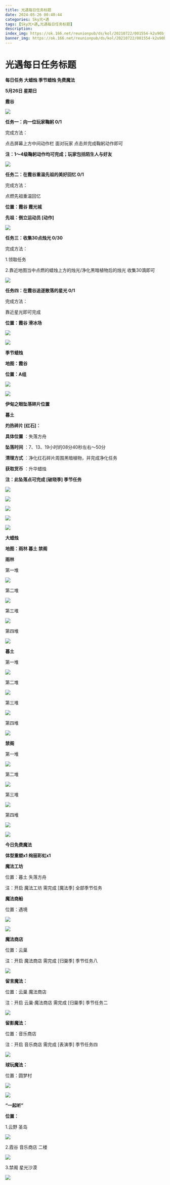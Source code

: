 ```yaml
---
title: 光遇每日任务标题
date: 2024-05-26 00:40:44
categories: Sky光•遇
tags: [Sky光•遇,光遇每日任务标题]
description: 
index_img: https://ok.166.net/reunionpub/ds/kol/20210722/001554-k2u90bj7ay.png?imageView&thumbnail=600x0&type=jpg
banner_img: https://ok.166.net/reunionpub/ds/kol/20210722/001554-k2u90bj7ay.png?imageView&thumbnail=600x0&type=jpg
---
```

# 光遇每日任务标题
**每日任务 大蜡烛 季节蜡烛 免费魔法**

 **5月26日 星期日**

 **霞谷**

![](https://img.166.net/reunionpub/ds/kol_server/20240526/001520-mw8zrd369q.jpg)

 **任务一：向一位玩家鞠躬 0/1**

完成方法：

点击屏幕上方中间动作栏 面对玩家 点击并完成鞠躬动作即可

 **注：1～4级鞠躬动作均可完成；玩家包括陌生人与好友**

![](https://img.166.net/reunionpub/ds/kol_server/20240526/000436-267dw9gi3z.jpg)

 **任务二：在霞谷重温先祖的美好回忆 0/1**

完成方法：

点燃先祖重温回忆

 **位置：霞谷 霞光城**

 **先祖：倒立运动员 [动作]**

![](https://img.166.net/reunionpub/ds/kol_server/20240526/000450-bosy176r9d.jpg)

 **任务三：收集30点烛光 0/30**

完成方法：

1.领取任务

2.靠近地图当中点燃的蜡烛上方的烛光/净化黑暗植物后的烛光 收集30滴即可

![](https://img.166.net/reunionpub/ds/kol_server/20240526/000503-48y3bcrneg.jpeg)

 **任务四：在霞谷追逐散落的星光 0/1**

完成方法：

靠近星光即可完成

 **位置：霞谷 滑冰场**

![](https://img.166.net/reunionpub/ds/kol_server/20240526/000520-0w4gcj5t83.jpeg)

![](https://img.166.net/reunionpub/ds/kol/20240127/072230-kr6zdftygs.png)

 **季节蜡烛**

 **地图：霞谷**

 **位置：A组**

![](https://img.166.net/reunionpub/ds/kol_server/20240525/235519-37iks2lqf0.jpg)

![](https://img.166.net/reunionpub/ds/kol/20240127/072300-y4gsrkwvcm.png)

 **伊甸之眼坠落碎片位置**

 **暮土**

 **灼热碎片 [红石]：**

 **具体位置** ：失落方舟

 **坠落时间** ：7、13、19小时的08分40秒左右～50分

 **清理方式** ：净化红石碎片周围黑暗植物，并完成净化任务

 **获取货币** ：升华蜡烛

 **注：此坠落点可完成  [破晓季] 季节任务**

![](https://img.166.net/reunionpub/ds/kol_server/20240525/235738-7k5io3dt1c.jpeg)

![](https://img.166.net/reunionpub/ds/kol_server/20240525/235746-7slvytrc6u.jpg)

![](https://img.166.net/reunionpub/ds/kol_server/20240525/235754-9ei5khdfys.jpeg)

![](https://img.166.net/reunionpub/ds/kol_server/20240525/235832-s5tukyv94i.jpeg)

![](https://img.166.net/reunionpub/ds/kol/20240127/072300-y4gsrkwvcm.png)

 **大蜡烛**

 **地图：雨林 暮土 禁阁**

 **雨林**

第一堆

![](https://img.166.net/reunionpub/ds/kol_server/20240526/000048-o23bfd4w9c.jpg)

第二堆

![](https://img.166.net/reunionpub/ds/kol_server/20240526/000054-alk5cpet1z.jpg)

第三堆

![](https://img.166.net/reunionpub/ds/kol_server/20240526/000104-a2nre6tzwm.jpg)

第四堆

![](https://img.166.net/reunionpub/ds/kol_server/20240526/000112-8ksvfcy6r9.jpg)

 **暮土**

第一堆

![](https://img.166.net/reunionpub/ds/kol_server/20240526/000126-sc7etg0ypd.jpg)

第二堆

![](https://img.166.net/reunionpub/ds/kol_server/20240526/000132-onl8mvqzk7.jpg)

第三堆

![](https://img.166.net/reunionpub/ds/kol_server/20240526/000139-4r8vtkqn5w.jpg)

第四堆

![](https://img.166.net/reunionpub/ds/kol_server/20240526/000146-aokwiefz21.jpg)

 **禁阁**

第一堆

![](https://img.166.net/reunionpub/ds/kol_server/20240525/235944-0cjwhqru82.jpg)

第二堆

![](https://img.166.net/reunionpub/ds/kol_server/20240525/235952-182ues9hdw.jpg)

第三堆

![](https://img.166.net/reunionpub/ds/kol_server/20240526/000000-8jpoqvrc6f.jpg)

第四堆

![](https://img.166.net/reunionpub/ds/kol_server/20240526/000009-lgdutock0b.jpg)

 **![](https://img.166.net/reunionpub/ds/kol/20231014/004048-gyt2imp830.png)**

 **今日免费魔法**

 **体型重塑x1 绚丽彩虹x1**

 **魔法工坊**

位置：暮土 失落方舟

注：开启 魔法工坊 需完成 [魔法季] 全部季节任务

 **魔法商船**

位置：遇境

 **![](https://img.166.net/reunionpub/ds/kol/20231014/004605-qmuiowanf4.png)**

![](https://img.166.net/reunionpub/ds/kol_server/20240526/000251-z3v40wr9y5.jpg)

 **魔法商店**

位置：云巢

注：开启 魔法商店 需完成 [归巢季] 季节任务八

![](https://img.166.net/reunionpub/ds/kol_server/20240526/000241-ovw68fbpmh.jpg)

 **留言魔法：**

位置：云巢 魔法商店

注：开启 云巢·魔法商店 需完成 [归巢季] 季节任务二

![](https://img.166.net/reunionpub/ds/kol/20240104/233540-rs5n8klws2.jpg)

 **留影魔法：**

位置：音乐商店

注：开启 音乐商店 需完成 [表演季] 季节任务四

![](https://img.166.net/reunionpub/ds/kol/20240428/232643-hrkcnvb1jq.jpeg)

 **球玩魔法：**

位置：圆梦村

 **![](https://img.166.net/reunionpub/ds/kol/20231014/005022-4hnlvzm7iu.png)**

 **![](https://img.166.net/reunionpub/ds/kol/20231220/070757-w9oeg612sl.png)**

 **“一起听”**

 **位置：**

1.云野 圣岛

**![](https://img.166.net/reunionpub/ds/kol/20231220/071109-so6aef3jyr.jpeg)**

2.霞谷 音乐商店 二楼

**![](https://img.166.net/reunionpub/ds/kol/20231220/071120-naym3f5u4g.jpeg)**

3.禁阁 星光沙漠

 **![](https://img.166.net/reunionpub/ds/kol/20231220/071136-p6b05krfu4.png)**

